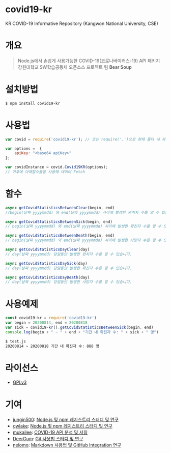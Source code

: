 # covid19-kr
KR COVID-19 Informative Repository (Kangwon National University, CSE)

# 개요
> Node.js에서 손쉽게 사용가능한 COVID-19(코로나바이러스-19) API 패키지 <br>
> 강원대학교 SW학습공동체 오픈소스 프로젝트 팀 **Bear Soup**

# 설치방법
```bash
$ npm install covid19-kr
```

# 사용법
```javascript
var covid = require('covid19-kr'); // 또는 require('.')으로 현재 폴더 내 파일 불러오기

var options =  {
    apiKey: "<base64 apiKey>"
};

var covidInstance = covid.Covid19KR(options);
// 이후에 아래함수들을 사용해 데이터 Fetch
```

# 함수
```javascript
async getCovidStatisticsBetweenClear(begin, end)
//begin(날짜 yyyymmdd) 와 end(날짜 yyyymmdd) 사이에 발생한 완치자 수를 알 수 있습니다.

async getCovidStatisticsBetweenSick(begin, end)
// begin(날짜 yyyymmdd) 와 end(날짜 yyyymmdd) 사이에 발생한 확진자 수를 알 수 있습니다.

async getCovidStatisticsBetweenDeath(begin, end)
// begin(날짜 yyyymmdd) 와 end(날짜 yyyymmdd) 사이에 발생한 사망자 수를 알 수 있습니다.

async getCovidStatisticsDayClear(day)
// day(날짜 yyyymmdd) 당일동안 발생한 완치자 수를 알 수 있습니다.

async getCovidStatisticsDaySick(day)
// day(날짜 yyyymmdd) 당일동안 발생한 확진자 수를 알 수 있습니다.

async getCovidStatisticsDayDeath(day)
// day(날짜 yyyymmdd) 당일동안 발생한 사망자 수를 알 수 있습니다.
```

# 사용예제
```javascript
const covid19-kr = require('covid19-kr')
var begin = 20200814, end = 20200818
var sick = covid19-kr().getCovidStatisticsBetweenSick(begin, end)
console.log(begin + " ~ " + end + "기간 내 확진자 수: " + sick + " 명")
```
```bash
$ test.js
20200814 ~ 20200818 기간 내 확진자 수: 888 명
```

# 라이선스
- [GPLv3](https://www.gnu.org/licenses/gpl-3.0.txt)

# 기여
- [jungin500](https://github.com/jungin500): [Node.js 및 npm 레지스트리 스터디 및 연구](https://github.com/jungin500/covid19-packaging-study)
- [qwlake](https://github.com/qwlake): [Node.js 및 npm 레지스트리 스터디 및 연구](https://github.com/qwlake/study-covid-npm)
- [mukailee](https://github.com/mukailee): [COVID-19 API 분석 및 서칭](https://github.com/mukailee/api-pakage-study.git)
- [DeerGum](https://github.com/DeerGum): [Git 사용법 스터디 및 연구](https://github.com/DeerGum/opensource_study)
- [nelomo](https://github.com/nelomo): [Markdown 사용법 및 GitHub Integration 연구](https://github.com/nelomo/Nodejs)